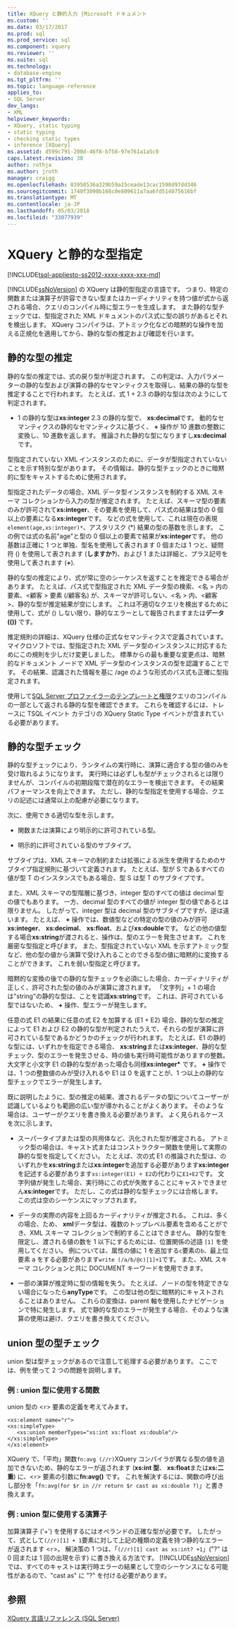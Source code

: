 ```yaml
---
title: XQuery と静的入力 |Microsoft ドキュメント
ms.custom: ''
ms.date: 03/17/2017
ms.prod: sql
ms.prod_service: sql
ms.component: xquery
ms.reviewer: ''
ms.suite: sql
ms.technology:
- database-engine
ms.tgt_pltfrm: ''
ms.topic: language-reference
applies_to:
- SQL Server
dev_langs:
- XML
helpviewer_keywords:
- XQuery, static typing
- static typing
- checking static types
- inference [XQuery]
ms.assetid: d599c791-200d-46f8-b758-97e761a1a5c0
caps.latest.revision: 38
author: rothja
ms.author: jroth
manager: craigg
ms.openlocfilehash: 03958536a329b59a15ceade13cac1598d97dd346
ms.sourcegitcommit: 1740f3090b168c0e809611a7aa6fd514075616bf
ms.translationtype: MT
ms.contentlocale: ja-JP
ms.lasthandoff: 05/03/2018
ms.locfileid: "33077939"
---
```

# <a name="xquery-and-static-typing"></a>XQuery と静的な型指定
[!INCLUDE[tsql-appliesto-ss2012-xxxx-xxxx-xxx-md](../includes/tsql-appliesto-ss2012-xxxx-xxxx-xxx-md.md)]

  [!INCLUDE[ssNoVersion](../includes/ssnoversion-md.md)] の XQuery は静的型指定の言語です。 つまり、特定の関数または演算子が許容できない型またはカーディナリティを持つ値が式から返される場合、クエリのコンパイル時に型エラーを生成します。 また静的な型チェックでは、型指定された XML ドキュメントのパス式に型の誤りがあるとそれを検出します。 XQuery コンパイラは、アトミック化などの暗黙的な操作を加える正規化を適用してから、静的な型の推定および確認を行います。  
  
## <a name="static-type-inference"></a>静的な型の推定  
 静的な型の推定では、式の戻り型が判定されます。 この判定は、入力パラメーターの静的な型および演算の静的なセマンティクスを取得し、結果の静的な型を推定することで行われます。 たとえば、式 1 + 2.3 の静的な型は次のようにして判定されます。  
  
-   1 の静的な型は**xs:integer** 2.3 の静的な型で、 **xs:decimal**です。 動的なセマンティクスの静的なセマンティクスに基づく、 **+** 操作が 10 進数の整数に変換し、10 進数を返します。 推論された静的な型になりますし**xs:decimal**です。  
  
 型指定されていない XML インスタンスのために、データが型指定されていないことを示す特別な型があります。 その情報は、静的な型チェックのときに暗黙的に型をキャストするために使用されます。  
  
 型指定されたデータの場合、XML データ型インスタンスを制約する XML スキーマ コレクションから入力の型が推定されます。 たとえば、スキーマ型の要素のみが許可されて**xs:integer**、その要素を使用して、パス式の結果は型の 0 個以上の要素になる**xs:integer**です。 などの式を使用して、これは現在の表現`element(age,xs:integer)*`、アスタリスク (\*) 結果の型の基数を示します。 この例では式の名前"age"と型の 0 個以上の要素で結果が**xs:integer**です。 他の基数は正確に 1 つと単独、型名を使用して表されます 0 個または 1 つと、疑問符 () を使用して表されます (**しますか?**)、および 1 または詳細と、プラス記号を使用して表されます (**+**).  
  
 静的な型の推定により、式が常に空のシーケンスを返すことを推定できる場合があります。 たとえば、パス式で型指定された XML データ型の検索、\<名 > 内の要素、\<顧客 > 要素 (/顧客名) が、スキーマが許可しない、\<名 > 内、\<顧客 >、静的な型が推定結果が空にします。 これは不適切なクエリを検出するために使用して、式が () しない限り、静的なエラーとして報告されますまたは**データ (())** です。  
  
 推定規則の詳細は、XQuery 仕様の正式なセマンティクスで定義されています。 マイクロソフトでは、型指定された XML データ型のインスタンスに対応するためにこの規則を少しだけ変更しました。 標準からの最も重要な変更点は、暗黙的なドキュメント ノードで XML データ型のインスタンスの型を認識することです。 その結果、認識された情報を基に /age のような形式のパス式も正確に型指定されます。  
  
 使用して[SQL Server プロファイラーのテンプレートと権限](../tools/sql-server-profiler/sql-server-profiler-templates-and-permissions.md)クエリのコンパイルの一部として返される静的な型を確認できます。 これらを確認するには、トレースに TSQL イベント カテゴリの XQuery Static Type イベントが含まれている必要があります。  
  
## <a name="static-type-checking"></a>静的な型チェック  
 静的な型チェックにより、ランタイムの実行時に、演算に適合する型の値のみを受け取れるようになります。 実行時には必ずしも型がチェックされるとは限りませんが、コンパイルの初期段階で潜在的なエラーを検出できます。 その結果パフォーマンスを向上できます。 ただし、静的な型指定を使用する場合、クエリの記述には通常以上の配慮が必要になります。  
  
 次に、使用できる適切な型を示します。  
  
-   関数または演算により明示的に許可されている型。  
  
-   明示的に許可されている型のサブタイプ。  
  
 サブタイプは、XML スキーマの制約または拡張による派生を使用するためのサブタイプ指定規則に基づいて定義されます。 たとえば、型が S であるすべての値が型 T のインスタンスでもある場合、型 S は型 T のサブタイプです。  
  
 また、XML スキーマの型階層に基づき、integer 型のすべての値は decimal 型の値でもあります。 一方、decimal 型のすべての値が integer 型の値であるとは限りません。 したがって、integer 型は decimal 型のサブタイプですが、逆は違います。 たとえば、 **+** 操作では、数値型などの特定の型の値のみが許可**xs:integer**、 **xs:decimal**、 **xs:float**、および**xs:double**です。 などの他の値型する場合**xs:string**が渡されると、操作は、型のエラーを発生させます。 これを厳密な型指定と呼びます。 また、型指定されていない XML を示すアトミック型など、他の型の値から演算で受け入れることのできる型の値に暗黙的に変換することができます。 これを弱い型指定と呼びます。  
  
 暗黙的な変換の後での静的な型チェックを必須にした場合、カーディナリティが正しく、許可された型の値のみが演算に渡されます。 「文字列」+ 1 の場合は"string"の静的な型は、ことを認識**xs:string**です。 これは、許可されている型ではないため、 **+** 操作、型エラーが発生します。  
  
 任意の式 E1 の結果に任意の式 E2 を加算する (E1 + E2) 場合、静的な型の推定によって E1 および E2 の静的な型が判定されたうえで、それらの型が演算に許可されている型であるかどうかのチェックが行われます。 たとえば、E1 の静的な型には、いずれかを指定できる場合、 **xs:string**または**xs:integer**、静的な型チェック、型のエラーを発生させる、時の値も実行時可能性がありますの整数。 大文字と小文字 E1 の静的な型があった場合も同様**xs:integer\*** です。 **+** 操作では、1 つの整数値のみが受け入れるや E1 は 0 を返すことが、1 つ以上の静的な型チェックでエラーが発生します。  
  
 既に説明したように、型の推定の結果、渡されるデータの型についてユーザーが認識しているよりも範囲の広い型が導かれることがよくあります。 そのような場合は、ユーザーがクエリを書き換える必要があります。 よく見られるケースを次に示します。  
  
-   スーパータイプまたは型の共用体など、汎化された型が推定される。 アトミック型の場合は、キャスト式またはコンストラクター関数を使用して実際の静的な型を指定してください。 たとえば、次の式 E1 の推論された型は、のいずれかを**xs:string**または**xs:integer**を追加する必要があります**xs:integer**を記述する必要があります`xs:integer(E1) + E2`の代わりに`E1+E2`です。 文字列値が発生した場合、実行時にこの式が失敗することにキャストできません**xs:integer**です。 ただし、この式は静的な型チェックには合格します。 この式は空のシーケンスにマップされます。  
  
-   データの実際の内容を上回るカーディナリティが推定される。 これは、多くの場合、ため、 **xml**データ型は、複数のトップレベル要素を含めることができ、XML スキーマ コレクションで制約することはできません。 静的な型を限定し、渡される値の数を 1 以下にするためには、位置関係の述語 `[1]` を使用してください。 例については、属性の値に 1 を追加する`c`要素の`b`、最上位要素 a をする必要があります`write (/a/b/@c)[1]+1`です。 また、XML スキーマ コレクションと共に DOCUMENT キーワードを使用できます。  
  
-   一部の演算が推定時に型の情報を失う。 たとえば、ノードの型を特定できない場合になったら**anyType**です。 この型は他の型に暗黙的にキャストされることはありません。 これらの変換は、parent 軸を使用したナビゲーションで特に発生します。 式で静的な型のエラーが発生する場合、そのような演算の使用は避け、クエリを書き換えてください。  
  
## <a name="type-checking-of-union-types"></a>union 型の型チェック  
 union 型は型チェックがあるので注意して処理する必要があります。 ここでは、例を使って 2 つの問題を説明します。  
  
### <a name="example-function-over-union-type"></a>例 : union 型に使用する関数  
 union 型の <`r`> 要素の定義を考えてみます。  
  
```  
<xs:element name="r">  
<xs:simpleType>  
   <xs:union memberTypes="xs:int xs:float xs:double"/>  
</xs:simpleType>  
</xs:element>  
```  
  
 XQuery で、「平均」関数`fn:avg (//r)`XQuery コンパイラが異なる型の値を追加できないため、静的なエラーが返されます (**xs:int 型**、 **xs:float**または**xs:二重**) に、<`r`> 要素の引数に**fn:avg()** です。 これを解決するには、関数の呼び出し部分を「`fn:avg(for $r in //r return $r cast as xs:double ?)`」と書き換えます。  
  
### <a name="example-operator-over-union-type"></a>例 : union 型に使用する演算子  
 加算演算子 ('+') を使用するにはオペランドの正確な型が必要です。 したがって、式として`(//r)[1] + 1`要素に対して上記の種類の定義を持つ静的なエラーが返されます <`r`>。 解決策の 1 つは、「`(//r)[1] cast as xs:int? +1`」("?" は 0 回または 1 回の出現を示す) に書き換える方法です。 [!INCLUDE[ssNoVersion](../includes/ssnoversion-md.md)] では、すべてのキャストは実行時エラーの結果として空のシーケンスになる可能性があるので、"cast as" に "?" を付ける必要があります。  
  
## <a name="see-also"></a>参照  
 [XQuery 言語リファレンス &#40;SQL Server&#41;](../xquery/xquery-language-reference-sql-server.md)  
  
  
